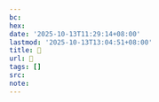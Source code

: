 ```yaml
---
bc:
hex:
date: '2025-10-13T11:29:14+08:00'
lastmod: '2025-10-13T13:04:51+08:00'
title: 󰠫
url: 󰠫
tags: []
src:
note:
---
```

